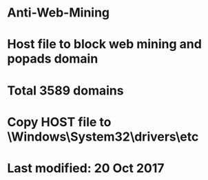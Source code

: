# Anti-Web-Mining
# Host file to block web mining and popads domain
# Total 3589 domains
# Copy HOST file to \Windows\System32\drivers\etc
# Last modified: 20 Oct 2017
